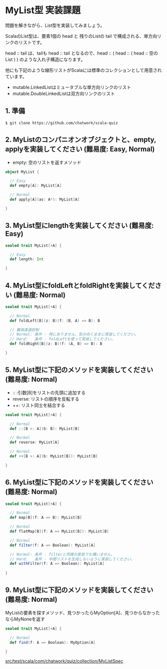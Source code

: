 # MyList型 実装課題

問題を解きながら、List型を実装してみましょう。

ScalaのList型は、要素1個の head と 残りのListの tail で構成される、単方向リンクのリストです。

head :: tail は、tailも head :: tail となるので、head :: ( head :: ( head :: 空のList ) ) のような入れ子構造になります。

他にも下記のような線形リストがScalaには標準のコレクションとして用意されています。
 - mutable.LinkedListはミュータブルな単方向リンクのリスト
 - mutable.DoubleLinkedListは双方向リンクのリスト

## 1. 準備

```
$ git clone https://github.com/chatwork/scala-quiz
```

## 2. MyListのコンパニオンオブジェクトと、empty, applyを実装してください (難易度: Easy, Normal)

 - empty: 空のリストを返すメソッド

```scala
object MyList {

  // Easy
  def empty[A]: MyList[A]

  // Normal
  def apply[A](as: A*): MyList[A]

}
```

## 3. MyList型にlengthを実装してください (難易度: Easy)

```scala
sealed trait MyList[+A] {

  // Easy
  def length: Int

}
```

## 4. MyList型にfoldLeftとfoldRightを実装してください (難易度: Normal)

```scala
sealed trait MyList[+A] {

  // Normal
  def foldLeft[B](z: B)(f: (B, A) => B): B

  // 難易度選択制
  // Normal: 条件 - 特にありません、気の向くままに実装してください。
  // Hard:   条件 - foldLeftを使って実装してください。
  def foldRight[B](z: B)(f: (A, B) => B): B

}
```

## 5. MyList型に下記のメソッドを実装してください (難易度: Normal)

 - :: :引数[B]をリストの先頭に追加する
 - reverse: リストの順序を反転する
 - ++: リスト同士を結合する

```scala
sealed trait MyList[+A] {

  // Normal
  def ::[B >: A](b: B): MyList[B]

  // Normal
  def reverse: MyList[A]

  // Normal
  def ++[B >: A](b: MyList[B]): MyList[B]

}
```

## 6. MyList型に下記のメソッドを実装してください (難易度: Normal)

```scala
sealed trait MyList[+A] {

  // Normal
  def map[B](f: A => B): MyList[B]

  // Normal
  def flatMap[B](f: A => MyList[B]): MyList[B]

  // Normal
  def filter(f: A => Boolean): MyList[A]

  // Normal: 条件 - filterと同様の実装でも構いません。
  // Hard:   条件 - 中間リストを生成しないように実装してください。
  def withFilter(f: A => Boolean): MyList[A]
  
}
```


## 9. MyList型に下記のメソッドを実装してください (難易度: Normal)

MyListの要素を探すメソッド、見つかったらMyOption[A]、見つからなかったならMyNoneを返す

```scala
sealed trait MyList[+A] {

  // Normal
  def find(f: A => Boolean): MyOption[A]

}
```

[src/test/scala/com/chatwork/quiz/collection/MyListSpec](../src/test/scala/com/chatwork/quiz/collection/MyListSpec.scala)
